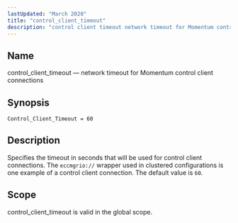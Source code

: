```yaml
---
lastUpdated: "March 2020"
title: "control_client_timeout"
description: "control client timeout network timeout for Momentum control client connections Control Client Timeout 60 Specifies the timeout in seconds that will be used for control client connections The eccmgrio wrapper used in clustered configurations is one example of a control client connection The default value is 60 control client timeout..."
---
```


<a name="conf.ref.control_client_timeout"></a> 
## Name

control_client_timeout — network timeout for Momentum control client connections

## Synopsis

`Control_Client_Timeout = 60`

<a name="idp23981248"></a> 
## Description

Specifies the timeout in seconds that will be used for control client connections. The `eccmgrio://` wrapper used in clustered configurations is one example of a control client connection. The default value is `60`.

<a name="idp23984128"></a> 
## Scope

control_client_timeout is valid in the global scope.